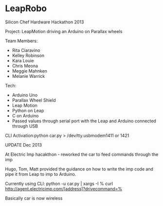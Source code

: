 LeapRobo
========

Silicon Chef Hardware Hackathon 2013

Project: LeapMotion driving an Arduino on Parallax wheels

Team Members:
- Rita Ciaravino
- Kelley Robinson
- Kara Louie
- Chris Meona
- Meggie Mahnken
- Melanie Warrick

Tech:
- Arduino Uno
- Parallax Wheel Shield
- Leap Motion
- Python on Leap
- C on Arduino
- Passed values through serial port with the Leap and Arduino connected through USB

CLI Activation:python car.py > /dev/tty.usbmodem1411 or 1421

UPDATE Dec 2013

At Electric Imp hacakthon - reworked the car to feed commands through the imp

Hugo, Tom, Matt provided the guidance on how to write the imp code and pipe it from 
Leap to imp to Arduino.

Currently using CLI:  python -u car.py | xargs -I % curl http://agent.electricimp.com/[address]?drivecommand=%

Basically car is now wireless

